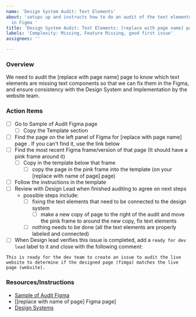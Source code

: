 ```yaml
---
name: 'Design System Audit: Text Elements'
about: 'setups up and instructs how to do an audit of the text elements of a page
  in Figma '
title: 'Design System Audit: Text Elements: [replace with page name] page'
labels: 'Complexity: Missing, Feature Missing, good first issue'
assignees: ''

---
```


### Overview
We need to audit the [replace with page name] page to know which text elements are missing text components so that we can fix them in the Figma, and ensure consistency with the Design System and Implementation by the website team. 

### Action Items
- [ ] Go to Sample of Audit Figma page
   - [ ] Copy the Template section
- [ ] Find the page on the left panel of Figma for [replace with page name] page .  If you can't find it, use the link below
- [ ] Find the most recent Figma frame/version of that page (It should have a pink frame around it)
   - [ ] Copy in the template below that frame
      - [ ] copy the page in the pink frame into the template (on your [replace with name of page] page)
- [ ] Follow the instructions in the template
- [ ] Review with Design Lead when finished auditing to agree on next steps
   - possible steps include:
     - [ ] fixing the text elements that need to be connected to the design system
        - [ ] make a new copy of page to the right of the audit and move the pink frame to around the new copy, fix text elements
     - [ ] nothing needs to be done (all the text elements are properly labeled and connected)
- [ ] When Design lead verifies this issue is completed, add a `ready for dev lead` label to it and close with the following comment:
```
This is ready for the dev team to create an issue to audit the live website to determine if the designed page (fimga) matches the live page (website).
```

### Resources/Instructions
- [Sample of Audit Figma](https://www.figma.com/file/0RRPy1Ph7HafI3qOITg0Mr/Hack-for-LA-Website?node-id=19750%3A127093)
- [[replace with name of page]  Figma page]
- [Design Systems](https://www.figma.com/file/0RRPy1Ph7HafI3qOITg0Mr/Hack-for-LA-Website?node-id=3686%3A93)
